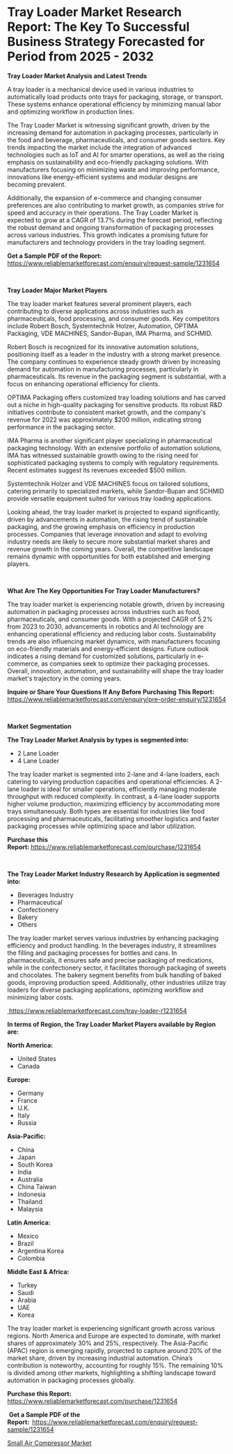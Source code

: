 <p><h1>Tray Loader Market Research Report: The Key To Successful Business Strategy Forecasted for Period from 2025 - 2032</h1></p><p><strong>Tray Loader Market Analysis and Latest Trends</strong></p>
<p><p>A tray loader is a mechanical device used in various industries to automatically load products onto trays for packaging, storage, or transport. These systems enhance operational efficiency by minimizing manual labor and optimizing workflow in production lines. </p><p>The Tray Loader Market is witnessing significant growth, driven by the increasing demand for automation in packaging processes, particularly in the food and beverage, pharmaceuticals, and consumer goods sectors. Key trends impacting the market include the integration of advanced technologies such as IoT and AI for smarter operations, as well as the rising emphasis on sustainability and eco-friendly packaging solutions. With manufacturers focusing on minimizing waste and improving performance, innovations like energy-efficient systems and modular designs are becoming prevalent.</p><p>Additionally, the expansion of e-commerce and changing consumer preferences are also contributing to market growth, as companies strive for speed and accuracy in their operations. The Tray Loader Market is expected to grow at a CAGR of 13.7% during the forecast period, reflecting the robust demand and ongoing transformation of packaging processes across various industries. This growth indicates a promising future for manufacturers and technology providers in the tray loading segment.</p></p>
<p><strong>Get a Sample PDF of the Report:&nbsp;</strong> <a href="https://www.reliablemarketforecast.com/enquiry/request-sample/1231654?utm_campaign=3182&utm_medium=2&utm_source=Github&utm_content=ia&utm_term=11042025&utm_id=tray-loader">https://www.reliablemarketforecast.com/enquiry/request-sample/1231654</a></p>
<p>&nbsp;</p>
<p><strong>Tray Loader Major Market Players</strong></p>
<p><p>The tray loader market features several prominent players, each contributing to diverse applications across industries such as pharmaceuticals, food processing, and consumer goods. Key competitors include Robert Bosch, Systemtechnik Holzer, Automation, OPTIMA Packaging, VDE MACHINES, Sandor-Bupan, IMA Pharma, and SCHMID.</p><p>Robert Bosch is recognized for its innovative automation solutions, positioning itself as a leader in the industry with a strong market presence. The company continues to experience steady growth driven by increasing demand for automation in manufacturing processes, particularly in pharmaceuticals. Its revenue in the packaging segment is substantial, with a focus on enhancing operational efficiency for clients.</p><p>OPTIMA Packaging offers customized tray loading solutions and has carved out a niche in high-quality packaging for sensitive products. Its robust R&D initiatives contribute to consistent market growth, and the company's revenue for 2022 was approximately $200 million, indicating strong performance in the packaging sector.</p><p>IMA Pharma is another significant player specializing in pharmaceutical packaging technology. With an extensive portfolio of automation solutions, IMA has witnessed sustainable growth owing to the rising need for sophisticated packaging systems to comply with regulatory requirements. Recent estimates suggest its revenues exceeded $500 million.</p><p>Systemtechnik Holzer and VDE MACHINES focus on tailored solutions, catering primarily to specialized markets, while Sandor-Bupan and SCHMID provide versatile equipment suited for various tray loading applications.</p><p>Looking ahead, the tray loader market is projected to expand significantly, driven by advancements in automation, the rising trend of sustainable packaging, and the growing emphasis on efficiency in production processes. Companies that leverage innovation and adapt to evolving industry needs are likely to secure more substantial market shares and revenue growth in the coming years. Overall, the competitive landscape remains dynamic with opportunities for both established and emerging players.</p></p>
<p>&nbsp;</p>
<p><strong>What Are The Key Opportunities For Tray Loader Manufacturers?</strong></p>
<p><p>The tray loader market is experiencing notable growth, driven by increasing automation in packaging processes across industries such as food, pharmaceuticals, and consumer goods. With a projected CAGR of 5.2% from 2023 to 2030, advancements in robotics and AI technology are enhancing operational efficiency and reducing labor costs. Sustainability trends are also influencing market dynamics, with manufacturers focusing on eco-friendly materials and energy-efficient designs. Future outlook indicates a rising demand for customized solutions, particularly in e-commerce, as companies seek to optimize their packaging processes. Overall, innovation, automation, and sustainability will shape the tray loader market's trajectory in the coming years.</p></p>
<p><strong>Inquire or Share Your Questions If Any Before Purchasing This Report:</strong> <a href="https://www.reliablemarketforecast.com/enquiry/pre-order-enquiry/1231654?utm_campaign=3182&utm_medium=2&utm_source=Github&utm_content=ia&utm_term=11042025&utm_id=tray-loader">https://www.reliablemarketforecast.com/enquiry/pre-order-enquiry/1231654</a></p>
<p>&nbsp;</p>
<p><strong>Market Segmentation</strong></p>
<p><strong>The Tray Loader Market Analysis by types is segmented into:</strong></p>
<p><ul><li>2 Lane Loader</li><li>4 Lane Loader</li></ul></p>
<p><p>The tray loader market is segmented into 2-lane and 4-lane loaders, each catering to varying production capacities and operational efficiencies. A 2-lane loader is ideal for smaller operations, efficiently managing moderate throughput with reduced complexity. In contrast, a 4-lane loader supports higher volume production, maximizing efficiency by accommodating more trays simultaneously. Both types are essential for industries like food processing and pharmaceuticals, facilitating smoother logistics and faster packaging processes while optimizing space and labor utilization.</p></p>
<p><strong>Purchase this Report:&nbsp;</strong><a href="https://www.reliablemarketforecast.com/purchase/1231654?utm_campaign=3182&utm_medium=2&utm_source=Github&utm_content=ia&utm_term=11042025&utm_id=tray-loader">https://www.reliablemarketforecast.com/purchase/1231654</a></p>
<p>&nbsp;</p>
<p><strong>The Tray Loader Market Industry Research by Application is segmented into:</strong></p>
<p><ul><li>Beverages Industry</li><li>Pharmaceutical</li><li>Confectionery</li><li>Bakery</li><li>Others</li></ul></p>
<p><p>The tray loader market serves various industries by enhancing packaging efficiency and product handling. In the beverages industry, it streamlines the filling and packaging processes for bottles and cans. In pharmaceuticals, it ensures safe and precise packaging of medications, while in the confectionery sector, it facilitates thorough packaging of sweets and chocolates. The bakery segment benefits from bulk handling of baked goods, improving production speed. Additionally, other industries utilize tray loaders for diverse packaging applications, optimizing workflow and minimizing labor costs.</p></p>
<p><a href="https://www.reliablemarketforecast.com/tray-loader-r1231654?utm_campaign=3182&utm_medium=2&utm_source=Github&utm_content=ia&utm_term=11042025&utm_id=tray-loader">&nbsp;https://www.reliablemarketforecast.com/tray-loader-r1231654</a></p>
<p><strong>In terms of Region, the Tray Loader Market Players available by Region are:</strong></p>
<p>
    <p> <strong> North America: </strong>
        <ul>
            <li>United States</li>
            <li>Canada</li>
        </ul>
        </p> 
    <p> <strong> Europe: </strong>
        <ul>
            <li>Germany</li>
            <li>France</li>
            <li>U.K.</li>
            <li>Italy</li>
            <li>Russia</li>
        </ul>
        </p> 
    <p> <strong> Asia-Pacific: </strong>
        <ul>
            <li>China</li>
            <li>Japan</li>
            <li>South Korea</li>
            <li>India</li>
            <li>Australia</li>
            <li>China Taiwan</li>
            <li>Indonesia</li>
            <li>Thailand</li>
            <li>Malaysia</li>
        </ul>
        </p> 
    <p> <strong> Latin America: </strong>
        <ul>
            <li>Mexico</li>
            <li>Brazil</li>
            <li>Argentina Korea</li>
            <li>Colombia</li>
        </ul>
        </p> 
    <p> <strong> Middle East & Africa: </strong>
        <ul>
            <li>Turkey</li>
            <li>Saudi</li>
            <li>Arabia</li>
            <li>UAE</li>
            <li>Korea</li>
        </ul>
    </p>
    </p>
<p><p>The tray loader market is experiencing significant growth across various regions. North America and Europe are expected to dominate, with market shares of approximately 30% and 25%, respectively. The Asia-Pacific (APAC) region is emerging rapidly, projected to capture around 20% of the market share, driven by increasing industrial automation. China’s contribution is noteworthy, accounting for roughly 15%. The remaining 10% is divided among other markets, highlighting a shifting landscape toward automation in packaging processes globally.</p></p>
<p><strong>Purchase this Report: </strong><a href="https://www.reliablemarketforecast.com/purchase/1231654?utm_campaign=3182&utm_medium=2&utm_source=Github&utm_content=ia&utm_term=11042025&utm_id=tray-loader">https://www.reliablemarketforecast.com/purchase/1231654</a></p>
<p>&nbsp;<strong>Get a Sample PDF of the Report:&nbsp;&nbsp;</strong><a href="https://www.reliablemarketforecast.com/enquiry/request-sample/1231654?utm_campaign=3182&utm_medium=2&utm_source=Github&utm_content=ia&utm_term=11042025&utm_id=tray-loader">https://www.reliablemarketforecast.com/enquiry/request-sample/1231654</a></p>
<p><strong></strong></p>
<p><p><a href="https://github.com/zdybelzinn/Market-Research-Report-List-1/blob/main/small-air-compressor-market.md?utm_campaign=3182&utm_medium=2&utm_source=Github&utm_content=ia&utm_term=11042025&utm_id=tray-loader">Small Air Compressor Market</a></p></p>